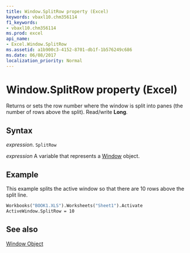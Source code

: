 ```yaml
---
title: Window.SplitRow property (Excel)
keywords: vbaxl10.chm356114
f1_keywords:
- vbaxl10.chm356114
ms.prod: excel
api_name:
- Excel.Window.SplitRow
ms.assetid: a1b900c3-4152-8701-db1f-1b576249c686
ms.date: 06/08/2017
localization_priority: Normal
---
```



# Window.SplitRow property (Excel)

Returns or sets the row number where the window is split into panes (the number of rows above the split). Read/write  **Long**.


## Syntax

_expression_. `SplitRow`

_expression_ A variable that represents a [Window](./Excel.Window.md) object.


## Example

This example splits the active window so that there are 10 rows above the split line.


```vb
Workbooks("BOOK1.XLS").Worksheets("Sheet1").Activate 
ActiveWindow.SplitRow = 10
```


## See also


[Window Object](Excel.Window.md)

